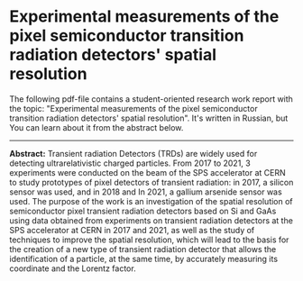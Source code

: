 # Experimental measurements of the pixel semiconductor transition radiation detectors' spatial resolution
The following pdf-file contains a student-oriented research work report with the topic: "Experimental measurements of the pixel semiconductor transition radiation detectors' spatial resolution". It's written in Russian, but You can learn about it from the abstract below.
***
**Abstract:**
Transient radiation Detectors (TRDs) are widely used for detecting ultrarelativistic charged particles. From 2017 to 2021, 3 experiments were conducted on the beam of the SPS accelerator at CERN to study prototypes of pixel detectors of transient radiation: in 2017, a silicon sensor was used, and in 2018 and In 2021, a gallium arsenide sensor was used. The purpose of the work is an investigation of the spatial resolution of semiconductor pixel transient radiation detectors based on Si and GaAs using data obtained from experiments on transient radiation detectors at the SPS accelerator at CERN in 2017 and 2021, as well as the study of techniques to improve the spatial resolution, which will lead to the basis for the creation of a new type of transient radiation detector that allows the identification of a particle, at the same time, by accurately measuring its coordinate and the Lorentz factor.
